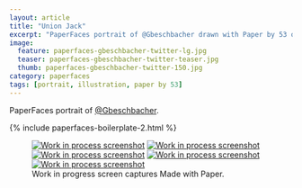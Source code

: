 ```yaml
---
layout: article
title: "Union Jack"
excerpt: "PaperFaces portrait of @Gbeschbacher drawn with Paper by 53 on an iPad."
image: 
  feature: paperfaces-gbeschbacher-twitter-lg.jpg
  teaser: paperfaces-gbeschbacher-twitter-teaser.jpg
  thumb: paperfaces-gbeschbacher-twitter-150.jpg
category: paperfaces
tags: [portrait, illustration, paper by 53]
---
```


PaperFaces portrait of [@Gbeschbacher](http://twitter.com/gbeschbacher).

{% include paperfaces-boilerplate-2.html %}

<figure class="third">
  <a href="{{ site.url }}/images/paperfaces-gbeschbacher-process-1-lg.jpg"><img src="{{ site.url }}/images/paperfaces-gbeschbacher-process-1-600.jpg" alt="Work in process screenshot"></a>
  <a href="{{ site.url }}/images/paperfaces-gbeschbacher-process-2-lg.jpg"><img src="{{ site.url }}/images/paperfaces-gbeschbacher-process-2-600.jpg" alt="Work in process screenshot"></a>
  <a href="{{ site.url }}/images/paperfaces-gbeschbacher-process-3-lg.jpg"><img src="{{ site.url }}/images/paperfaces-gbeschbacher-process-3-600.jpg" alt="Work in process screenshot"></a>
  <a href="{{ site.url }}/images/paperfaces-gbeschbacher-process-4-lg.jpg"><img src="{{ site.url }}/images/paperfaces-gbeschbacher-process-4-600.jpg" alt="Work in process screenshot"></a>
  <a href="{{ site.url }}/images/paperfaces-gbeschbacher-process-5-lg.jpg"><img src="{{ site.url }}/images/paperfaces-gbeschbacher-process-5-600.jpg" alt="Work in process screenshot"></a>
  <figcaption>Work in progress screen captures Made with Paper.</figcaption>
</figure>
